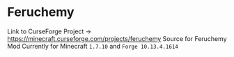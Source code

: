 # Feruchemy
Link to CurseForge Project -> https://minecraft.curseforge.com/projects/feruchemy 
Source for Feruchemy Mod
Currently for Minecraft ```1.7.10``` and ```Forge 10.13.4.1614```
